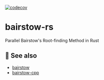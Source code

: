 [![codecov](https://codecov.io/gh/luk036/bairstow-rs/branch/master/graph/badge.svg?token=1qz6WD6Rs5)](https://codecov.io/gh/luk036/bairstow-rs)

# bairstow-rs
Parallel Bairstow's Root-finding Method in Rust

## 👀 See also

* [bairstow](https://github.com/luk036/bairstow)
* [bairstow-cpp](https://github.com/luk036/bairstow-cpp)
